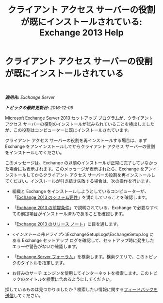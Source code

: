 ﻿---
title: 'クライアント アクセス サーバーの役割が既にインストールされている: Exchange 2013 Help'
TOCTitle: クライアント アクセス サーバーの役割が既にインストールされている
ms:assetid: 0103bf33-d553-445e-ba94-8c12e6cf507a
ms:mtpsurl: https://technet.microsoft.com/ja-jp/library/ms.exch.setupreadiness.caferolealreadyexists(v=EXCHG.150)
ms:contentKeyID: 48269120
ms.date: 04/24/2018
mtps_version: v=EXCHG.150
ms.translationtype: HT
---

# クライアント アクセス サーバーの役割が既にインストールされている

 

_**適用先:** Exchange Server_

_**トピックの最終更新日:** 2016-12-09_

Microsoft Exchange Server 2013 セットアップ プログラムが、クライアント アクセス サーバーの役割のインストールが試みられていることを検出しましたが、この役割はコンピューターに既にインストールされています。

クライアント アクセス サーバーの役割を再インストールする場合は、まず Exchange をアンインストールしてからクライアント アクセス サーバーの役割をインストールしてください。

このメッセージは、Exchange の以前のインストールが正常に完了していなかった場合にも表示されます。このメッセージが表示されたら、Exchange をアンインストールしてからクライアント アクセス サーバーの役割を再インストールしてください。インストールが引き続き失敗する場合は、次の操作を行います。

  - 組織と Exchange をインストールしようとしているコンピューターが、「[Exchange 2013 のシステム要件](exchange-2013-system-requirements-exchange-2013-help.md)」を満たしていることを確認します。

  - 「[Exchange 2013 の前提条件](exchange-2013-prerequisites-exchange-2013-help.md)」で説明されている、Exchange で必要なすべての前提項目がインストール済みであることを確認します。

  - 「[Exchange 2013 のリリース ノート](release-notes-for-exchange-2013-exchange-2013-help.md)」に目を通します。

  - \<*インストール先ドライブ*\>:\\ExchangeSetupLogs\\ExchangeSetup.log にある Exchange セットアップ ログを確認して、セットアップ時に発生したエラーや警告がないか確認します。

  - 「[Exchange Server フォーラム](https://go.microsoft.com/fwlink/p/?linkid=14927)」を検索します。検索クエリで、このトピックのタイトルを指定します。

  - お好みのサーチ エンジンを使用してインターネットを検索します。このトピックのタイトルを検索に含めるようにしてください。

探しているものは見つかりましたか？検索したい情報に関する[フィードバックを送信](mailto:exsetuphelpfeedback@microsoft.com?subject=exchange%202013%20setup%20help%20feedback)してください。

